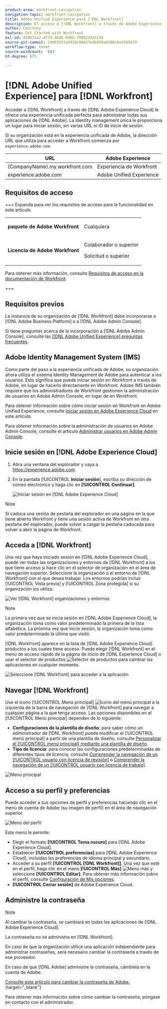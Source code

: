 ```yaml
---
product-area: workfront-navigation
navigation-topic: workfront-navigation
title: Adobe Unified Experience para [!DNL Workfront]
description: El acceso a [!DNL Workfront] a través de Adobe Experience Cloud le ofrece una experiencia unificada perfecta para administrar todas las aplicaciones de Adobe.
author: Courtney
feature: Get Started with Workfront
exl-id: 458631a2-d77d-46d6-8d6b-7008237e5154
source-git-commit: 29083931a4910c99027edb856ab200c8a4345679
workflow-type: tm+mt
source-wordcount: '683'
ht-degree: 67%

---
```


# [!DNL Adobe Unified Experience] para [!DNL Workfront]

<!--Audited: 10/2024-->

Acceder a [!DNL Workfront] a través de [!DNL Adobe Experience Cloud] le ofrece una experiencia unificada perfecta para administrar todas sus aplicaciones de [!DNL Adobe]. La Identity management única le proporciona un lugar para iniciar sesión, sin varias URL ni ID de inicio de sesión.

Si su organización está en la experiencia unificada de Adobe, la dirección URL que utiliza para acceder a Workfront comienza por `experience.adobe.com`.

| URL | Adobe Experience |
|------------|------------|
| (CompanyName).my.workfront.com | Experiencia de Workfront |
| experience.adobe.com | Adobe Unified Experience |

## Requisitos de acceso

+++ Expanda para ver los requisitos de acceso para la funcionalidad en este artículo. 

<table style="table-layout:auto"> 
 <col> 
 <col> 
 <tbody> 
  <tr> 
   <td role="rowheader"><strong>paquete de Adobe Workfront</strong></td> 
   <td> <p>Cualquiera</p> </td> 
  </tr> 
  <tr> 
   <td role="rowheader"><strong>Licencia de Adobe Workfront</strong></td> 
   <td> <p>Colaborador o superior</p> 
   <p>Solicitud o superior</p> </td> 
  </tr> 
 </tbody> 
</table>

Para obtener más información, consulte [Requisitos de acceso en la documentación de Workfront](/help/quicksilver/administration-and-setup/add-users/access-levels-and-object-permissions/access-level-requirements-in-documentation.md).

+++

## Requisitos previos

La instancia de su organización de [!DNL Workfront] debe incorporarse a [!DNL Adobe Business Platform] o a [!DNL Adobe Admin Console].

Si tiene preguntas acerca de la incorporación a [!DNL Adobe Admin Console], consulte las [[!DNL Adobe Unified Experience] preguntas frecuentes](/help/quicksilver/workfront-basics/navigate-workfront/workfront-navigation/unified-experience-faq.md/).

## Adobe Identity Management System (IMS)

Como parte del paso a la experiencia unificada de Adobe, su organización ahora utiliza el sistema Identity Management de Adobe para autenticar a los usuarios. Esto significa que puede iniciar sesión en Workfront a través de Adobe, en lugar de hacerlo directamente en Workfront. Adobe IMS también requiere que los administradores de Workfront gestionen la administración de usuarios en Adobe Admin Console, en lugar de en Workfront.

Para obtener información sobre cómo iniciar sesión en Workfront en Adobe Unified Experience, consulte [Iniciar sesión en Adobe Experience Cloud](#log-in-to-adobe-experience-cloud) en este artículo.

Para obtener información sobre la administración de usuarios en Adobe Admin Console, consulte el artículo [Administrar usuarios en Adobe Admin Console](/help/quicksilver/administration-and-setup/add-users/create-and-manage-users/admin-console.md).

## Inicie sesión en [!DNL Adobe Experience Cloud]

1. Abra una ventana del explorador y vaya a <https://experience.adobe.com>.
1. En la pantalla [!UICONTROL **Iniciar sesión**], escriba su dirección de correo electrónico y haga clic en **[!UICONTROL Continuar]**.

   ![Iniciar sesión en [!DNL Adobe Experience Cloud]](assets/aec-login-page.png)

>[!NOTE]
>
>Si caduca una sesión de pestaña del explorador en una página en la que tiene abierto Workfront y tiene una sesión activa de Workfront en otra pestaña del explorador, puede volver a cargar la pestaña caducada para volver a abrir la página de Workfront.

## Acceda a [!DNL Workfront]

Una vez que haya iniciado sesión en [!DNL Adobe Experience Cloud], puede ver todas las organizaciones y entornos de [!DNL Workfront] a los que tiene acceso si hace clic en el selector de organización en el área de navegación superior. Seleccione la organización o el entorno de [!DNL Workfront] con el que desea trabajar. Los entornos podrían incluir [!UICONTROL Vista previa] y [!UICONTROL Zona protegida] si su organización los utiliza.

![Ver [!DNL Workfront] organizaciones y entornos](assets/aec-view-all-orgs.png)

>[!NOTE]
>
>La primera vez que se inicia sesión en [!DNL Adobe Experience Cloud], la organización toma como valor predeterminado la primera de la lista alfabética. La próxima vez que inicie sesión, la organización toma como valor predeterminado la última que visitó.

[!DNL Workfront] aparece en la lista de [!DNL Adobe Experience Cloud] productos a los cuales tiene acceso. Puede elegir [!DNL Workfront] en el menú de acceso rápido de la página de inicio de [!DNL Experience Cloud] o usar el selector de productos ![Selector de productos](assets/main-menu-icon.png) para cambiar las aplicaciones en cualquier momento.

![Seleccione [!DNL Workfront] para acceder a la aplicación](assets/aec-product-switcher.png)

## Navegar [!DNL Workfront]

Use el icono [!UICONTROL Menú principal] ![Icono del menú principal](assets/main-menu-icon-left-nav.png) a la izquierda de la barra de navegación de [!DNL Workfront] para navegar a cualquier página a la que tenga acceso. Las opciones disponibles en el [!UICONTROL Menú principal] dependen de lo siguiente:

* **Configuraciones de la plantilla de diseño**: para saber cómo un administrador de [!DNL Workfront] puede modificar el [!UICONTROL menú principal] a partir de una plantilla de diseño, consulte [Personalizar el [!UICONTROL menú principal] mediante una plantilla de diseño](/help/quicksilver/administration-and-setup/customize-workfront/use-layout-templates/customize-main-menu.md).
* **Tipo de licencia**: para conocer las configuraciones predeterminadas de diferentes tipos de licencia, consulte [Comprender la navegación de un [!UICONTROL usuario con licencia de revisión]](/help/quicksilver/workfront-basics/navigate-workfront/workfront-navigation/reviewer-global-navigation-bar.md) o [Comprender la navegación de un [!UICONTROL usuario con licencia de trabajo]](/help/quicksilver/workfront-basics/navigate-workfront/workfront-navigation/worker-global-navigation-bar.md).

![Menú principal](assets/main-menu-options-left-nav.png)

## Acceso a su perfil y preferencias

Puede acceder a sus opciones de perfil y preferencias haciendo clic en el menú de cuenta de Adobe (su imagen de perfil) en el área de navegación superior.

![Menú del perfil](assets/aec-profile-picture-menu.png)

Este menú le permite:

* Elegir el formato **[!UICONTROL Tema oscuro]** para [!DNL Adobe Experience Cloud].
* Establecer **[!UICONTROL preferencias]** para [!DNL Adobe Experience Cloud], incluidas las preferencias de idioma principal y secundario.
* Acceder a su perfil **[!UICONTROL [!DNL Workfront]]**. Una vez que esté en el perfil, haga clic en el menú **[!UICONTROL Más]** ![Menú más](assets/more-icon.png) y seleccione **[!UICONTROL Editar]**. Para obtener más información sobre el perfil, consulte [Configuración de Mis opciones](/help/quicksilver/workfront-basics/manage-your-account-and-profile/configuring-your-user-profile/configure-my-settings.md).
* **[!UICONTROL Cerrar sesión]** de Adobe Experience Cloud.

## Administre la contraseña

>[!NOTE]
>
>Al cambiar la contraseña, se cambiará en todas las aplicaciones de [!DNL Adobe Experience Cloud].

La contraseña no se administra en [!DNL Workfront].

En caso de que la organización utilice una aplicación independiente para administrar contraseñas, será necesario cambiar la contraseña a través de ese proveedor.

En caso de que [!DNL Adobe] administre la contraseña, cámbiela en la cuenta de Adobe.

[Consulte este artículo para cambiar la contraseña de Adobe.](https://helpx.adobe.com/es/manage-account/using/change-or-reset-password.html){target="_blank"}

Para obtener más información sobre cómo cambiar la contraseña, póngase en contacto con el administrador.


